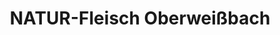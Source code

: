 ---
title: "NATUR-Fleisch Oberweißbach"
url: /graefenthal/natur-fleisch-oberweissbach/
shop: Metzgerei
---